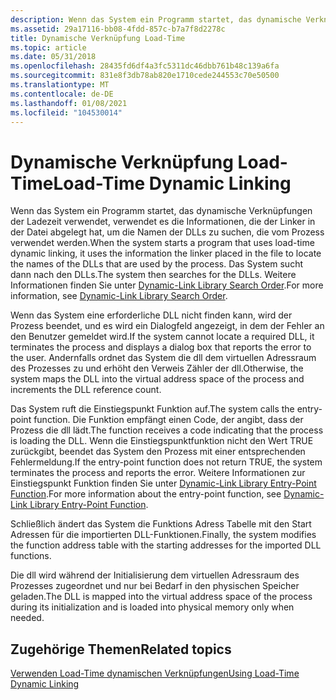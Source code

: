 ```yaml
---
description: Wenn das System ein Programm startet, das dynamische Verknüpfungen der Ladezeit verwendet, verwendet es die Informationen, die der Linker in der Datei abgelegt hat, um die Namen der DLLs zu suchen, die vom Prozess verwendet werden.
ms.assetid: 29a17116-bb08-4fdd-857c-b7a7f8d2278c
title: Dynamische Verknüpfung Load-Time
ms.topic: article
ms.date: 05/31/2018
ms.openlocfilehash: 28435fd6df4a3fc5311dc46dbb761b48c139a6fa
ms.sourcegitcommit: 831e8f3db78ab820e1710cede244553c70e50500
ms.translationtype: MT
ms.contentlocale: de-DE
ms.lasthandoff: 01/08/2021
ms.locfileid: "104530014"
---
```

# <a name="load-time-dynamic-linking"></a><span data-ttu-id="47199-103">Dynamische Verknüpfung Load-Time</span><span class="sxs-lookup"><span data-stu-id="47199-103">Load-Time Dynamic Linking</span></span>

<span data-ttu-id="47199-104">Wenn das System ein Programm startet, das dynamische Verknüpfungen der Ladezeit verwendet, verwendet es die Informationen, die der Linker in der Datei abgelegt hat, um die Namen der DLLs zu suchen, die vom Prozess verwendet werden.</span><span class="sxs-lookup"><span data-stu-id="47199-104">When the system starts a program that uses load-time dynamic linking, it uses the information the linker placed in the file to locate the names of the DLLs that are used by the process.</span></span> <span data-ttu-id="47199-105">Das System sucht dann nach den DLLs.</span><span class="sxs-lookup"><span data-stu-id="47199-105">The system then searches for the DLLs.</span></span> <span data-ttu-id="47199-106">Weitere Informationen finden Sie unter [Dynamic-Link Library Search Order](dynamic-link-library-search-order.md).</span><span class="sxs-lookup"><span data-stu-id="47199-106">For more information, see [Dynamic-Link Library Search Order](dynamic-link-library-search-order.md).</span></span>

<span data-ttu-id="47199-107">Wenn das System eine erforderliche DLL nicht finden kann, wird der Prozess beendet, und es wird ein Dialogfeld angezeigt, in dem der Fehler an den Benutzer gemeldet wird.</span><span class="sxs-lookup"><span data-stu-id="47199-107">If the system cannot locate a required DLL, it terminates the process and displays a dialog box that reports the error to the user.</span></span> <span data-ttu-id="47199-108">Andernfalls ordnet das System die dll dem virtuellen Adressraum des Prozesses zu und erhöht den Verweis Zähler der dll.</span><span class="sxs-lookup"><span data-stu-id="47199-108">Otherwise, the system maps the DLL into the virtual address space of the process and increments the DLL reference count.</span></span>

<span data-ttu-id="47199-109">Das System ruft die Einstiegspunkt Funktion auf.</span><span class="sxs-lookup"><span data-stu-id="47199-109">The system calls the entry-point function.</span></span> <span data-ttu-id="47199-110">Die Funktion empfängt einen Code, der angibt, dass der Prozess die dll lädt.</span><span class="sxs-lookup"><span data-stu-id="47199-110">The function receives a code indicating that the process is loading the DLL.</span></span> <span data-ttu-id="47199-111">Wenn die Einstiegspunktfunktion nicht den Wert TRUE zurückgibt, beendet das System den Prozess mit einer entsprechenden Fehlermeldung.</span><span class="sxs-lookup"><span data-stu-id="47199-111">If the entry-point function does not return TRUE, the system terminates the process and reports the error.</span></span> <span data-ttu-id="47199-112">Weitere Informationen zur Einstiegspunkt Funktion finden Sie unter [Dynamic-Link Library Entry-Point Function](dynamic-link-library-entry-point-function.md).</span><span class="sxs-lookup"><span data-stu-id="47199-112">For more information about the entry-point function, see [Dynamic-Link Library Entry-Point Function](dynamic-link-library-entry-point-function.md).</span></span>

<span data-ttu-id="47199-113">Schließlich ändert das System die Funktions Adress Tabelle mit den Start Adressen für die importierten DLL-Funktionen.</span><span class="sxs-lookup"><span data-stu-id="47199-113">Finally, the system modifies the function address table with the starting addresses for the imported DLL functions.</span></span>

<span data-ttu-id="47199-114">Die dll wird während der Initialisierung dem virtuellen Adressraum des Prozesses zugeordnet und nur bei Bedarf in den physischen Speicher geladen.</span><span class="sxs-lookup"><span data-stu-id="47199-114">The DLL is mapped into the virtual address space of the process during its initialization and is loaded into physical memory only when needed.</span></span>

## <a name="related-topics"></a><span data-ttu-id="47199-115">Zugehörige Themen</span><span class="sxs-lookup"><span data-stu-id="47199-115">Related topics</span></span>

<dl> <dt>

[<span data-ttu-id="47199-116">Verwenden Load-Time dynamischen Verknüpfungen</span><span class="sxs-lookup"><span data-stu-id="47199-116">Using Load-Time Dynamic Linking</span></span>](using-load-time-dynamic-linking.md)
</dt> </dl>

 

 



